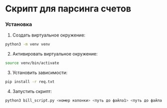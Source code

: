 # Скрипт для парсинга счетов

### Установка

1. Создать виртуальное окружение:
```sh
python3 -m venv venv
```
2. Активировать виртуальное окружение:
```sh
source venv/bin/activate
```
3. Установить зависимости:
```sh
pip install -r req.txt
```
4. Запустить скрипт:
```sh
python3 bill_script.py <номер колонки> <путь до файла1> <путь до файла 2>....
```